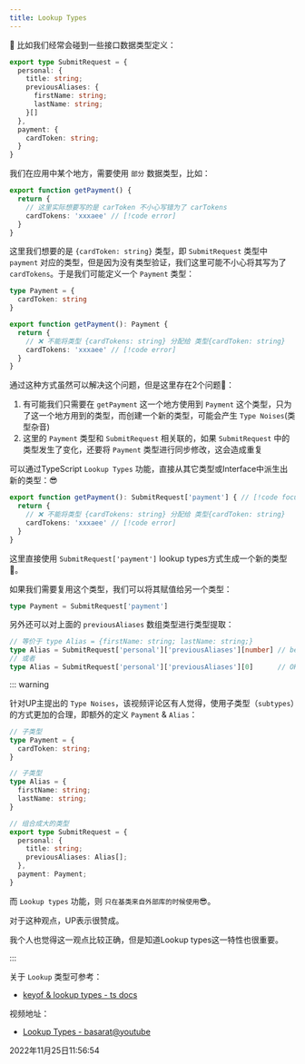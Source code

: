 ```yaml
---
title: Lookup Types
---
```


🌰 比如我们经常会碰到一些接口数据类型定义：

```typescript
export type SubmitRequest = {
  personal: {
    title: string;
    previousAliases: {
      firstName: string;
      lastName: string;
    }[]
  },
  payment: {
    cardToken: string;
  }
}
```

我们在应用中某个地方，需要使用 `部分` 数据类型，比如：

```typescript
export function getPayment() {
  return {
    // 这里实际想要写的是 carToken 不小心写错为了 carTokens
    cardTokens: 'xxxaee' // [!code error]
  }
}
```

这里我们想要的是 `{cardToken: string}` 类型，即 `SubmitRequest` 类型中 `payment` 对应的类型，但是因为没有类型验证，我们这里可能不小心将其写为了 `cardTokens`。于是我们可能定义一个 `Payment` 类型：

```typescript
type Payment = {
  cardToken: string
}

export function getPayment(): Payment {
  return {
    // ❌ 不能将类型 {cardTokens: string} 分配给 类型{cardToken: string}
    cardTokens: 'xxxaee' // [!code error]
  }
}
```

通过这种方式虽然可以解决这个问题，但是这里存在2个问题🤔：

1. 有可能我们只需要在 `getPayment` 这一个地方使用到 `Payment` 这个类型，只为了这一个地方用到的类型，而创建一个新的类型，可能会产生 `Type Noises`(类型杂音)
2. 这里的 `Payment` 类型和 `SubmitRequest` 相关联的，如果 `SubmitRequest` 中的类型发生了变化，还要将 `Payment` 类型进行同步修改，这会造成重复

可以通过TypeScript `Lookup Types` 功能，直接从其它类型或Interface中派生出新的类型：😎

```typescript
export function getPayment(): SubmitRequest['payment'] { // [!code focus]
  return {
    // ❌ 不能将类型 {cardTokens: string} 分配给 类型{cardToken: string}
    cardTokens: 'xxxaee' // [!code error]
  }
}
```

这里直接使用 `SubmitRequest['payment']` lookup types方式生成一个新的类型🎉。

如果我们需要复用这个类型，我们可以将其赋值给另一个类型：

```typescript
type Payment = SubmitRequest['payment']
```

另外还可以对上面的 `previousAliases` 数组类型进行类型提取：

```typescript
// 等价于 type Alias = {firstName: string; lastName: string;}
type Alias = SubmitRequest['personal']['previousAliases'][number] // better
// 或者
type Alias = SubmitRequest['personal']['previousAliases'][0]      // OK
```

::: warning

针对UP主提出的 `Type Noises`，该视频评论区有人觉得，使用子类型（`subtypes`）的方式更加的合理，即额外的定义 `Payment` & `Alias`：

```typescript
// 子类型
type Payment = {
  cardToken: string;
}

// 子类型
type Alias = {
  firstName: string;
  lastName: string;
}

// 组合成大的类型
export type SubmitRequest = {
  personal: {
    title: string;
    previousAliases: Alias[];
  },
  payment: Payment;
}
```

而 `Lookup types` 功能，则 `只在基类来自外部库的时候使用`😎。

对于这种观点，UP表示很赞成。

我个人也觉得这一观点比较正确，但是知道Lookup types这一特性也很重要。

:::



关于 `Lookup` 类型可参考：

- [keyof & lookup types - ts docs](https://www.typescriptlang.org/docs/handbook/release-notes/typescript-2-1.html#keyof-and-lookup-types)



视频地址：

- [Lookup Types - basarat@youtube](https://www.youtube.com/watch?v=K0zc_fx3vkk&list=PLYvdvJlnTOjF6aJsWWAt7kZRJvzw-en8B)



2022年11月25日11:56:54
